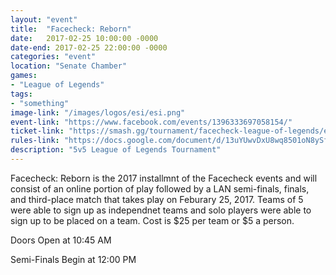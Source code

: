 ```yaml
---
layout: "event"
title:  "Facecheck: Reborn"
date:   2017-02-25 10:00:00 -0000
date-end: 2017-02-25 22:00:00 -0000
categories: "event"
location: "Senate Chamber"
games:
- "League of Legends"
tags:
- "something"
image-link: "/images/logos/esi/esi.png"
event-link: "https://www.facebook.com/events/1396333697058154/"
ticket-link: "https://smash.gg/tournament/facecheck-league-of-legends/events/league-of-legends/brackets?filter=%7B%22phaseId%22%3A118765%7D"
rules-link: "https://docs.google.com/document/d/13uYUwvDxU8wq8501oN8ySf6behmDvQ7AI67OUZxn0h0/edit"
description: "5v5 League of Legends Tournament"
---
```


Facecheck: Reborn is the 2017 installmnt of the Facecheck events and will consist of an online portion of play followed by a LAN semi-finals, finals, and third-place match that takes play on Feburary 25, 2017.  Teams of 5 were able to sign up as independnet teams and solo players were able to sign up to be placed on a team.  Cost is $25 per team or $5 a person.  

Doors Open at 10:45 AM 

Semi-Finals Begin at 12:00 PM